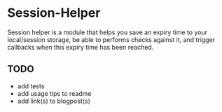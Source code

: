 # Session-Helper
Session helper is a module that helps you save an expiry time to your local/session storage, be able to performs checks against it, and trigger callbacks when this expiry time has been reached.


## TODO
* add tests
* add usage tips to readme
* add link(s) to blogpost(s)
